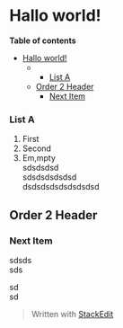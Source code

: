 <!DOCTYPE html>
<html>

<head>
  <meta charset="utf-8">
  <meta name="viewport" content="width=device-width, initial-scale=1.0">
  <title>hallo</title>
  <link rel="stylesheet" href="https://stackedit.io/style.css" />
</head>

<body class="stackedit">
  <div class="stackedit__html"><h1 id="hallo-world">Hallo world!</h1>
<p><strong>Table of contents</strong><br>
<div class="toc">
<ul>
<li><a href="#hallo-world">Hallo world!</a>
<ul>
<li>
<ul>
<li><a href="#list-a">List A</a></li>
</ul>
</li>
<li><a href="#order-2-header">Order 2 Header</a>
<ul>
<li><a href="#next-item">Next Item</a></li>
</ul>
</li>
</ul>
</li>
</ul>
</div></p>
<h3 id="list-a">List A</h3>
<ol>
<li>First</li>
<li>Second</li>
<li>Em,mpty<br>
sdsdsdsd<br>
sdsdsdsdsdsd<br>
dsdsdsdsdsdsdsdsd</li>
</ol>
<h2 id="order-2-header">Order 2 Header</h2>
<h3 id="next-item">Next Item</h3>
<p>sdsds<br>
sds</p>
<p>sd<br>
sd</p>
<blockquote>
<p>Written with <a href="https://stackedit.io/">StackEdit</a></p>
</blockquote>
</div>
</body>

</html>

